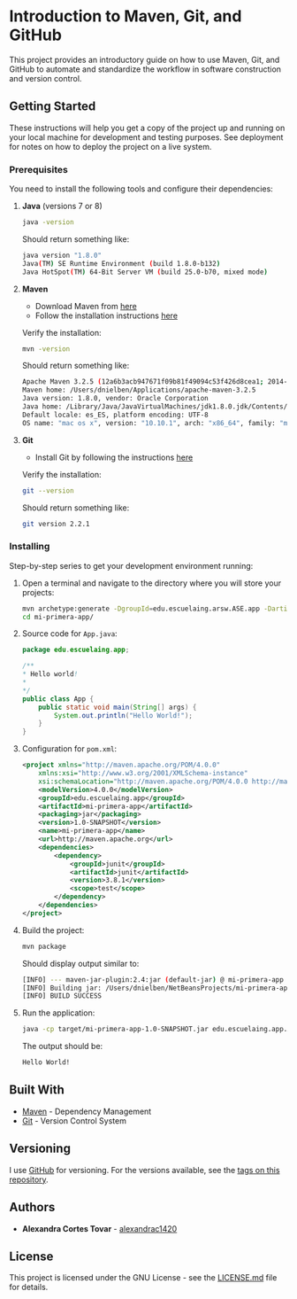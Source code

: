 # Introduction to Maven, Git, and GitHub

This project provides an introductory guide on how to use Maven, Git, and GitHub to automate and standardize the workflow in software construction and version control.

## Getting Started

These instructions will help you get a copy of the project up and running on your local machine for development and testing purposes. See deployment for notes on how to deploy the project on a live system.

### Prerequisites

You need to install the following tools and configure their dependencies:

1. **Java** (versions 7 or 8)
    ```sh
    java -version
    ```
    Should return something like:
    ```sh
    java version "1.8.0"
    Java(TM) SE Runtime Environment (build 1.8.0-b132)
    Java HotSpot(TM) 64-Bit Server VM (build 25.0-b70, mixed mode)
    ```

2. **Maven**
    - Download Maven from [here](http://maven.apache.org/download.html)
    - Follow the installation instructions [here](http://maven.apache.org/download.html#Installation)

    Verify the installation:
    ```sh
    mvn -version
    ```
    Should return something like:
    ```sh
    Apache Maven 3.2.5 (12a6b3acb947671f09b81f49094c53f426d8cea1; 2014-12-14T12:29:23-05:00)
    Maven home: /Users/dnielben/Applications/apache-maven-3.2.5
    Java version: 1.8.0, vendor: Oracle Corporation
    Java home: /Library/Java/JavaVirtualMachines/jdk1.8.0.jdk/Contents/Home/jre
    Default locale: es_ES, platform encoding: UTF-8
    OS name: "mac os x", version: "10.10.1", arch: "x86_64", family: "mac"
    ```

3. **Git**
    - Install Git by following the instructions [here](http://git-scm.com/book/en/v2/Getting-Started-Installing-Git)

    Verify the installation:
    ```sh
    git --version
    ```
    Should return something like:
    ```sh
    git version 2.2.1
    ```

### Installing

Step-by-step series to get your development environment running:

1. Open a terminal and navigate to the directory where you will store your projects:
    ```sh
    mvn archetype:generate -DgroupId=edu.escuelaing.arsw.ASE.app -DartifactId=miprimera-app -DarchetypeArtifactId=maven-archetype-quickstart -DinteractiveMode=false
    cd mi-primera-app/
    ```

2. Source code for `App.java`:
    ```java
    package edu.escuelaing.app;

    /**
    * Hello world!
    *
    */
    public class App {
        public static void main(String[] args) {
            System.out.println("Hello World!");
        }
    }
    ```

3. Configuration for `pom.xml`:
    ```xml
    <project xmlns="http://maven.apache.org/POM/4.0.0"
        xmlns:xsi="http://www.w3.org/2001/XMLSchema-instance"
        xsi:schemaLocation="http://maven.apache.org/POM/4.0.0 http://maven.apache.org/maven-v4_0_0.xsd">
        <modelVersion>4.0.0</modelVersion>
        <groupId>edu.escuelaing.app</groupId>
        <artifactId>mi-primera-app</artifactId>
        <packaging>jar</packaging>
        <version>1.0-SNAPSHOT</version>
        <name>mi-primera-app</name>
        <url>http://maven.apache.org</url>
        <dependencies>
            <dependency>
                <groupId>junit</groupId>
                <artifactId>junit</artifactId>
                <version>3.8.1</version>
                <scope>test</scope>
            </dependency>
        </dependencies>
    </project>
    ```

4. Build the project:
    ```sh
    mvn package
    ```

    Should display output similar to:
    ```sh
    [INFO] --- maven-jar-plugin:2.4:jar (default-jar) @ mi-primera-app ---
    [INFO] Building jar: /Users/dnielben/NetBeansProjects/mi-primera-app/target/mi-primera-app-1.0-SNAPSHOT.jar
    [INFO] BUILD SUCCESS
    ```

5. Run the application:
    ```sh
    java -cp target/mi-primera-app-1.0-SNAPSHOT.jar edu.escuelaing.app.App
    ```

    The output should be:
    ```sh
    Hello World!
    ```


## Built With

* [Maven](https://maven.apache.org/) - Dependency Management
* [Git](http://git-scm.com/) - Version Control System



## Versioning

I use [GitHub](https://github.com/) for versioning. For the versions available, see the [tags on this repository](https://github.com/alexandrac1420/ARSW_Lab01).

## Authors

* **Alexandra Cortes Tovar** - [alexandrac1420](https://github.com/alexandrac1420)


## License

This project is licensed under the GNU License - see the [LICENSE.md](LICENSE.md) file for details.


